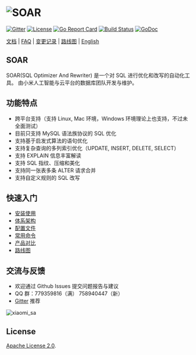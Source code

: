 # ![SOAR](https://raw.githubusercontent.com/XiaoMi/soar/master/doc/images/logo.png)

[![Gitter](https://badges.gitter.im/Join%20Chat.svg)](https://gitter.im/xiaomi-dba/soar)
[![License](https://img.shields.io/badge/License-Apache%202.0-blue.svg)](http://github.com/XiaoMi/soar/blob/master/LICENSE)
[![Go Report Card](https://goreportcard.com/badge/github.com/XiaoMi/soar)](https://goreportcard.com/report/github.com/XiaoMi/soar)
[![Build Status](https://travis-ci.org/XiaoMi/soar.svg?branch=master)](https://travis-ci.org/XiaoMi/soar)
[![GoDoc](https://godoc.org/github.com/XiaoMi/soar?status.svg)](https://godoc.org/github.com/XiaoMi/soar)

[文档](http://github.com/XiaoMi/soar/tree/master/doc) | [FAQ](http://github.com/XiaoMi/soar/blob/master/doc/FAQ.md) | [变更记录](http://github.com/XiaoMi/soar/blob/master/CHANGES.md) | [路线图](http://github.com/XiaoMi/soar/blob/master/doc/roadmap.md) | [English](http://github.com/XiaoMi/soar/blob/master/README_EN.md)

## SOAR

SOAR(SQL Optimizer And Rewriter) 是一个对 SQL 进行优化和改写的自动化工具。 由小米人工智能与云平台的数据库团队开发与维护。

## 功能特点

* 跨平台支持（支持 Linux, Mac 环境，Windows 环境理论上也支持，不过未全面测试）
* 目前只支持 MySQL 语法族协议的 SQL 优化
* 支持基于启发式算法的语句优化
* 支持复杂查询的多列索引优化（UPDATE, INSERT, DELETE, SELECT）
* 支持 EXPLAIN 信息丰富解读
* 支持 SQL 指纹、压缩和美化
* 支持同一张表多条 ALTER 请求合并
* 支持自定义规则的 SQL 改写

## 快速入门

* [安装使用](http://github.com/XiaoMi/soar/blob/master/doc/install.md)
* [体系架构](http://github.com/XiaoMi/soar/blob/master/doc/structure.md)
* [配置文件](http://github.com/XiaoMi/soar/blob/master/doc/config.md)
* [常用命令](http://github.com/XiaoMi/soar/blob/master/doc/cheatsheet.md)
* [产品对比](http://github.com/XiaoMi/soar/blob/master/doc/comparison.md)
* [路线图](http://github.com/XiaoMi/soar/blob/master/doc/roadmap.md)

## 交流与反馈

* 欢迎通过 Github Issues 提交问题报告与建议
* QQ 群：779359816（满） 758940447（新）
* [Gitter](https://gitter.im/xiaomi-dba/soar) 推荐

 ![xiaomi_sa](https://raw.githubusercontent.com/XiaoMi/soar/master/doc/images/xiaomi_sa.png)

## License

[Apache License 2.0](https://github.com/XiaoMi/soar/blob/master/LICENSE).
